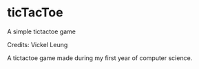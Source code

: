 # ticTacToe
A simple tictactoe game

Credits: Vickel Leung

A tictactoe game made during my first year of computer science. 
